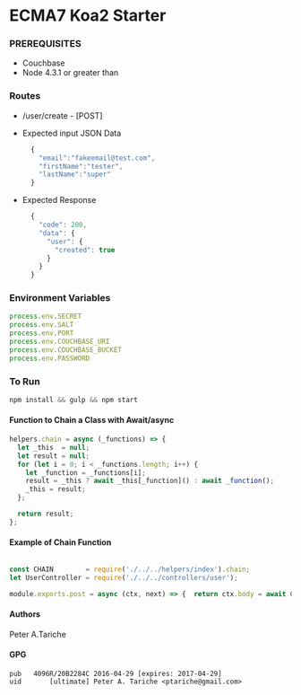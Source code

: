 # ECMA7 Koa2 Starter

### PREREQUISITES
 - Couchbase
 - Node 4.3.1 or greater than


### Routes
 - /user/create   - [POST]
  - Expected input JSON Data

    ```js
      {
        "email":"fakeemail@test.com",
        "firstName":"tester",
        "lastName":"super"
      }
    ```
  - Expected Response

    ```js
      {
        "code": 200,
        "data": {
          "user": {
            "created": true
          }
        }
      }
    ```

### Environment Variables
```js
process.env.SECRET
process.env.SALT
process.env.PORT
process.env.COUCHBASE_URI
process.env.COUCHBASE_BUCKET
process.env.PASSWORD
```

### To Run
  ```js
  npm install && gulp && npm start
  ```


#### Function to Chain a Class with Await/async
  ```js
  helpers.chain = async (_functions) => {
    let _this  = null;
    let result = null;
    for (let i = 0; i < _functions.length; i++) {
      let _function = _functions[i];
      result = _this ? await _this[_function]() : await _function();
      _this = result;
    };

    return result;
  };
  ```

#### Example of Chain Function
```js

const CHAIN        = require('./../../helpers/index').chain;
let UserController = require('./../../controllers/user');

module.exports.post = async (ctx, next) => {  return ctx.body = await CHAIN([() => { return new UserController(ctx, next); }, 'logic', 'response']); };
```

#### Authors
Peter A.Tariche

#### GPG
```
pub   4096R/20B2284C 2016-04-29 [expires: 2017-04-29]
uid       [ultimate] Peter A. Tariche <ptariche@gmail.com>
```
